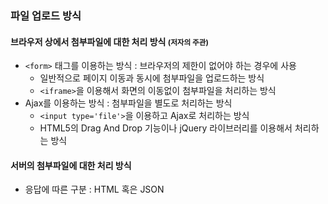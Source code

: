 ### 파일 업로드 방식

#### 브라우저 상에서 첨부파일에 대한 처리 방식 <small>(저자의 주관)</small>
- ```<form>``` 태그를 이용하는 방식 : 브라우저의 제한이 없어야 하는 경우에 사용
  - 일반적으로 페이지 이동과 동시에 첨부파일을 업로드하는 방식
  - ```<iframe>```을 이용해서 화면의 이동없이 첨부파일을 처리하는 방식
- Ajax를 이용하는 방식 : 첨부파일을 별도로 처리하는 방식
  - ```<input type='file'>```을 이용하고 Ajax로 처리하는 방식
  - HTML5의 Drag And Drop 기능이나 jQuery 라이브러리를 이용해서 처리하는 방식

#### 서버의 첨부파일에 대한 처리 방식
- 응답에 따른 구분 : HTML 혹은 JSON